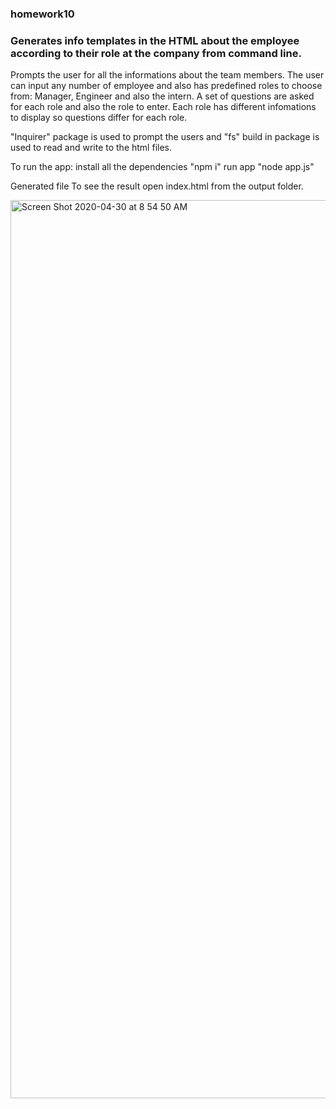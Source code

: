 ### homework10

### Generates info templates in the HTML about the employee according to their role at the company from command line.

Prompts the user for all the informations about the team members. The user can input any number of employee and also has
predefined roles to choose from: Manager, Engineer and also the intern. A set of questions are asked for each role and
also the role to enter. Each role has different infomations to display so questions differ for each role. 

"Inquirer" package is used to prompt the users and "fs" build in package is used to read and write to the html files.

To run the app:
install all the dependencies "npm i"
run app "node app.js"

Generated file
To see the result open index.html from the output folder.

<img width="1437" alt="Screen Shot 2020-04-30 at 8 54 50 AM" src="https://user-images.githubusercontent.com/32229990/80732040-9bc5b200-8ac0-11ea-80fb-f2570167c447.png">


